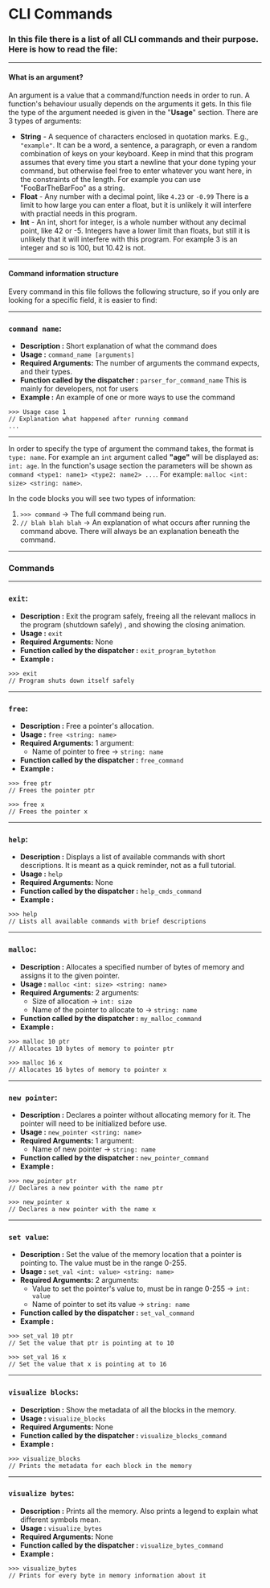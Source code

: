 # CLI Commands
### In this file there is a list of all CLI commands and their purpose. Here is how to read the file:
___
#### What is an argument?
An argument is a value that a command/function needs in order to run. A function's behaviour usually depends on the arguments it gets. In this file the type of the argument needed is given in the "**Usage**" section. There are 3 types of arguments:
- **String** - A sequence of characters enclosed in quotation marks. E.g., `"example"`. It can be a word, a sentence, a paragraph, or even a random combination of keys on your keyboard. Keep in mind that this program assumes that every time you start a newline that your done typing your command, but otherwise feel free to enter whatever you want here, in the constraints of the length. 
For example you can use "FooBarTheBarFoo" as a string.
    <br>
- **Float** - Any number with a decimal point, like `4.23` or `-0.99` There is a limit to how large you can enter a float, but it is unlikely it will interfere with practial needs in this program.
    <br>
- **Int** - An int, short for integer, is a whole number without any decimal point, like 42 or -5. Integers have a lower limit than floats, but still it is unlikely that it will interfere with this program. For example 3 is an integer and so is 100, but 10.42 is not.
___
#### Command information structure

Every command in this file follows the following structure, so if you only are looking for a specific field, it is easier to find:
___
### `command name`:
- **Description :** Short explanation of what the command does
- **Usage :** `command_name [arguments]`
- **Required Arguments:** The number of arguments the command expects, and their types.
- **Function called by the dispatcher :** `parser_for_command_name` This is mainly for developers, not for users
- **Example :** An example of one or more ways to use the command
```
>>> Usage case 1 
// Explanation what happened after running command
...
```
___
In order to specify the type of argument the command takes, the format is `type: name`. For example an `int` argument called **"age"** will be displayed as: `int: age`. In the function's usage section the parameters will be shown as `command <type1: name1> <type2: name2> ...`. 
For example: `malloc <int: size> <string: name>`.

In the code blocks you will see two types of information: 
 1. `>>> command` → The full command being run.
 2. `// blah blah blah` → An explanation of what occurs after running the command above.
There will always be an explanation beneath the command.

___
### Commands
___
### `exit`:
- **Description :** Exit the program safely, freeing all the relevant mallocs in the program (shutdown safely) , and showing the closing animation.
- **Usage :** `exit`
- **Required Arguments:** None
- **Function called by the dispatcher :** `exit_program_bytethon`
- **Example :** 
```
>>> exit 
// Program shuts down itself safely
```
___

### `free`:
- **Description :** Free a pointer's allocation.
- **Usage :** `free <string: name>`
- **Required Arguments:** 1 argument: 
    - Name of pointer to free → `string: name`
- **Function called by the dispatcher :** `free_command`
- **Example :** 
```
>>> free ptr 
// Frees the pointer ptr

>>> free x 
// Frees the pointer x
```
___

### `help`:
- **Description :** Displays a list of available commands with short descriptions. It is meant as a quick reminder, not as a full tutorial.
- **Usage :** `help`
- **Required Arguments:** None
- **Function called by the dispatcher :** `help_cmds_command`
- **Example :** 
```
>>> help 
// Lists all available commands with brief descriptions
```
___

### `malloc`:
- **Description :** Allocates a specified number of bytes of memory and assigns it to the given pointer.
- **Usage :** `malloc <int: size> <string: name>`
- **Required Arguments:** 2 arguments: 
    - Size of allocation → `int: size` 
    - Name of the pointer to allocate to → `string: name`
- **Function called by the dispatcher :** `my_malloc_command`
- **Example :** 
```
>>> malloc 10 ptr 
// Allocates 10 bytes of memory to pointer ptr

>>> malloc 16 x 
// Allocates 16 bytes of memory to pointer x
```
___

### `new pointer`:
- **Description :** Declares a pointer without allocating memory for it. The pointer will need to be initialized before use.
- **Usage :** `new_pointer <string: name>`
- **Required Arguments:** 1 argument: 
    - Name of new pointer → `string: name`
- **Function called by the dispatcher :** `new_pointer_command`
- **Example :** 
```
>>> new_pointer ptr 
// Declares a new pointer with the name ptr

>>> new_pointer x 
// Declares a new pointer with the name x
```
___

### `set value`:
- **Description :** Set the value of the memory location that a pointer is pointing to. The value must be in the range 0-255.
- **Usage :** `set_val <int: value> <string: name>`
- **Required Arguments:** 2 arguments: 
    - Value to set the pointer's value to, must be in range 0-255 → `int: value` 
    - Name of pointer to set its value → `string: name`
- **Function called by the dispatcher :** `set_val_command`
- **Example :** 
```
>>> set_val 10 ptr 
// Set the value that ptr is pointing at to 10

>>> set_val 16 x 
// Set the value that x is pointing at to 16
```
___

### `visualize blocks`:
- **Description :** Show the metadata of all the blocks in the memory.
- **Usage :** `visualize_blocks`
- **Required Arguments:** None
- **Function called by the dispatcher :** `visualize_blocks_command`
- **Example :** 
```
>>> visualize_blocks 
// Prints the metadata for each block in the memory
```
___

### `visualize bytes`:
- **Description :** Prints all the memory. Also prints a legend to explain what different symbols mean.
- **Usage :** `visualize_bytes`
- **Required Arguments:** None
- **Function called by the dispatcher :** `visualize_bytes_command`
- **Example :** 
```
>>> visualize_bytes 
// Prints for every byte in memory information about it
```